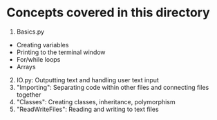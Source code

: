# Concepts covered in this directory
1. Basics.py
  - Creating variables
  - Printing to the terminal window
  - For/while loops
  - Arrays
2. IO.py: Outputting text and handling user text input
3. "Importing": Separating code within other files and connecting files together
4. "Classes": Creating classes, inheritance, polymorphism
5. "ReadWriteFiles": Reading and writing to text files
